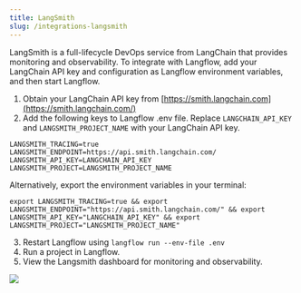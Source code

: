 ```yaml
---
title: LangSmith
slug: /integrations-langsmith
---
```




LangSmith is a full-lifecycle DevOps service from LangChain that provides monitoring and observability. To integrate with Langflow, add your LangChain API key and configuration as Langflow environment variables, and then start Langflow.

1. Obtain your LangChain API key from [https://smith.langchain.com](https://smith.langchain.com/)
2. Add the following keys to Langflow .env file.
Replace `LANGCHAIN_API_KEY` and `LANGSMITH_PROJECT_NAME` with your LangChain API key.

```text
LANGSMITH_TRACING=true
LANGSMITH_ENDPOINT=https://api.smith.langchain.com/
LANGSMITH_API_KEY=LANGCHAIN_API_KEY
LANGSMITH_PROJECT=LANGSMITH_PROJECT_NAME
```

Alternatively, export the environment variables in your terminal:

`export LANGSMITH_TRACING=true && export LANGSMITH_ENDPOINT="https://api.smith.langchain.com/" && export LANGSMITH_API_KEY="LANGCHAIN_API_KEY" && export LANGSMITH_PROJECT="LANGSMITH_PROJECT_NAME"`

3. Restart Langflow using `langflow run --env-file .env`
4. Run a project in Langflow.
5. View the Langsmith dashboard for monitoring and observability.

![](/img/langsmith-dashboard.png)

